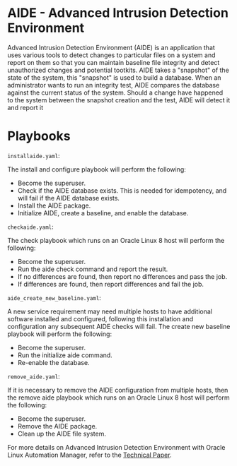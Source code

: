 # AIDE - Advanced Intrusion Detection Environment

Advanced Intrusion Detection Environment (AIDE) is an application that uses various tools to detect changes to particular files on a system and report on them so that you can maintain baseline file integrity and detect unauthorized changes and potential tootkits.
AIDE takes a "snapshot" of the state of the system, this "snapshot" is used to build a database. When an administrator wants to run an integrity test, AIDE compares the database against the current status of the system. Should a change have happened to the system between the snapshot creation and the test, AIDE will detect it and report it

# Playbooks

`installaide.yaml`:

The install and configure playbook will perform the following:
- Become the superuser.
- Check if the AIDE database exists. This is needed for idempotency, and will fail if the AIDE database exists.
- Install the AIDE package.
- Initialize AIDE, create a baseline, and enable the database.

`checkaide.yaml`:

The check playbook which runs on an Oracle Linux 8 host will perform the following:
- Become the superuser.
- Run the aide check command and report the result.
- If no differences are found, then report no differences and pass the job.
- If differences are found, then report differences and fail the job.

`aide_create_new_baseline.yaml`:

A new service requirement may need multiple hosts to have additional software installed and configured, following this installation and configuration any subsequent AIDE checks will fail. The create new baseline playbook will perform the following:
- Become the superuser.
- Run the initialize aide command.
- Re-enable the database.

`remove_aide.yaml`:

If it is necessary to remove the AIDE configuration from multiple hosts, then the remove aide playbook which runs on an Oracle Linux 8 host will perform the following:
- Become the superuser.
- Remove the AIDE package.
- Clean up the AIDE file system.

For more details on Advanced Intrusion Detection Environment with Oracle Linux Automation Manager, refer to the [Technical Paper](https://www.oracle.com/a/ocom/docs/linux/using-advanced-intrusion-detection-environment.pdf).
